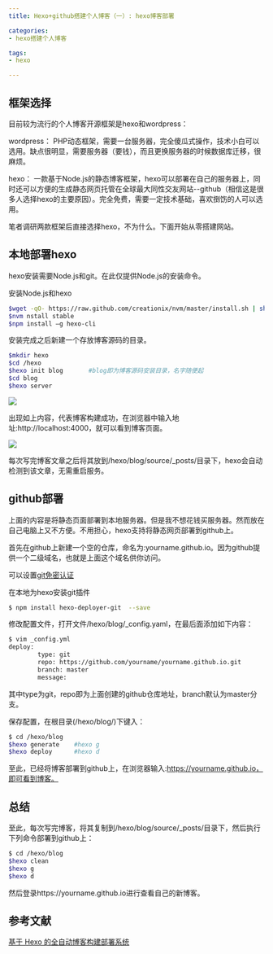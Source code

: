 ```yaml
---
title: Hexo+github搭建个人博客（一）: hexo博客部署

categories: 
- hexo搭建个人博客

tags:
- hexo

---
```

## 框架选择
目前较为流行的个人博客开源框架是hexo和wordpress：

wordpress： PHP动态框架，需要一台服务器，完全傻瓜式操作，技术小白可以选用。缺点很明显，需要服务器（要钱），而且更换服务器的时候数据库迁移，很麻烦。
<!-- more -->
hexo： 一款基于Node.js的静态博客框架，hexo可以部署在自己的服务器上，同时还可以方便的生成静态网页托管在全球最大同性交友网站--github（相信这是很多人选择hexo的主要原因）。完全免费，需要一定技术基础，喜欢捯饬的人可以选用。

笔者调研两款框架后直接选择hexo，不为什么。下面开始从零搭建网站。

## 本地部署hexo
hexo安装需要Node.js和git。在此仅提供Node.js的安装命令。

安装Node.js和hexo

``` bash
$wget -qO- https://raw.github.com/creationix/nvm/master/install.sh | sh
$nvm nstall stable
$npm install –g hexo-cli
```
安装完成之后新建一个存放博客源码的目录。

``` bash
$mkdir hexo
$cd /hexo
$hexo init blog       #blog即为博客源码安装目录，名字随便起
$cd blog
$hexo server
```
![](/images/hexo_server.png)

出现如上内容，代表博客构建成功，在浏览器中输入地址:http://localhost:4000，就可以看到博客页面。

![](/images/hexo_index.png)

每次写完博客文章之后将其放到/hexo/blog/source/_posts/目录下，hexo会自动检测到该文章，无需重启服务。

## github部署
上面的内容是将静态页面部署到本地服务器。但是我不想花钱买服务器。然而放在自己电脑上又不方便。不用担心，hexo支持将静态网页部署到github上。

首先在github上新建一个空的仓库，命名为:yourname.github.io。因为github提供一个二级域名，也就是上面这个域名供你访问。

可以设置[git免密认证](https://www.jianshu.com/p/b5ec092fc1d1)

在本地为hexo安装git插件

``` bash
$ npm install hexo-deployer-git  --save
```

修改配置文件，打开文件/hexo/blog/_config.yaml，在最后面添加如下内容：

``` bash
$ vim _config.yml
deploy:
  		type: git
  		repo: https://github.com/yourname/yourname.github.io.git
  		branch: master
  		message:
```

其中type为git，repo即为上面创建的github仓库地址，branch默认为master分支。

保存配置，在根目录(/hexo/blog/)下键入：

``` bash
$ cd /hexo/blog
$hexo generate    #hexo g
$hexo deploy      #hexo d
```

至此，已经将博客部署到github上，在浏览器输入:https://yourname.github.io，即可看到博客。

## 总结

至此，每次写完博客，将其复制到/hexo/blog/source/_posts/目录下，然后执行下列命令部署到github上：

``` bash
$ cd /hexo/blog
$hexo clean
$hexo g
$hexo d
```
然后登录https://yourname.github.io进行查看自己的新博客。

## 参考文献
[基于 Hexo 的全自动博客构建部署系统](http://kchen.cc/2016/11/12/hexo-instructions/)
